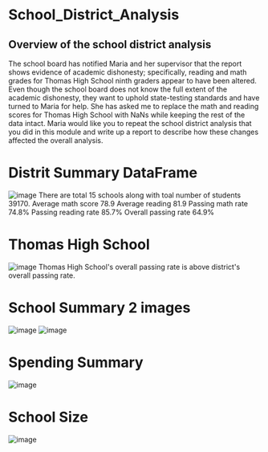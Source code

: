 # School_District_Analysis

## Overview of the school district analysis
The school board has notified Maria and her supervisor that the report shows evidence of academic dishonesty; specifically, reading and math grades for Thomas High School ninth graders appear to have been altered. Even though the school board does not know the full extent of the academic dishonesty, they want to uphold state-testing standards and have turned to Maria for help. She has asked me to replace the math and reading scores for Thomas High School with NaNs while keeping the rest of the data intact. Maria would like you to repeat the school district analysis that you did in this module and write up a report to describe how these changes affected the overall analysis.

# Distrit Summary DataFrame
![image](https://user-images.githubusercontent.com/105985796/176998395-c44da9e0-f908-4cd1-a340-13b2e099725f.png)
There are total 15 schools along with toal number of students 39170. 
  Average math score 78.9 
  Average reading 81.9
  Passing math rate 74.8%
  Passing reading rate 85.7%
  Overall passing rate 64.9%
 
# Thomas High School
![image](https://user-images.githubusercontent.com/105985796/176998620-1ab70c71-e692-4f33-ac5c-236b9a031c10.png)
Thomas High School's overall passing rate is above district's overall passing rate.

# School Summary 2 images
![image](https://user-images.githubusercontent.com/105985796/177023278-de911c1b-fb86-4700-aa2e-54e1e089447a.png)
![image](https://user-images.githubusercontent.com/105985796/177023288-16f67740-38db-4ca5-9193-4905c68e5ef8.png)

# Spending Summary
![image](https://user-images.githubusercontent.com/105985796/176999147-434d65b8-3885-40b5-a6a1-cf9405a8e6a3.png)

# School Size
![image](https://user-images.githubusercontent.com/105985796/176999194-95261e57-b7b9-42bc-b7d2-de8fd0f2197d.png)


